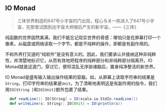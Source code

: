 ## IO Monad

> 三体世界制造的647号小宇宙的门出现，程心与关一帆进入了647号小宇宙，在那里试图到达宇宙大坍缩后产生的新宇宙。——《三体》

纯函数的世界固然美满，我们不能忘记现实世界的骨感：哪怕只是在屏幕打印一个像素，从磁盘或网络读取一个字节，都是不纯粹的操作，即都是有副作用的。

不和外界打交道的“纯软件”是没有意义的。因此，我们要承认并接纳这种非纯粹性，并清楚地标识它，从而有效地把程序的纯粹部分和非纯粹部分隔离开。IO 
Monad就是这道门，穿过它，便将混乱无序拋诸脑后，置身纯净整洁的新世界。

IO Monad是盛有输入输出操作结果的容器。如，从屏幕上读取字符串的结果是`String`，打印字符串的结果是`Unit`。为了清晰地表明这是有副作用的指令，我们用`IO[String
]`和`IO[Unit]`额外包裹了结果。

```scala
  def readLine(): IO[String] = IO(scala.io.StdIn.readLine())
  def writeLine(s: String): IO[Unit] = IO(println(s))
```

